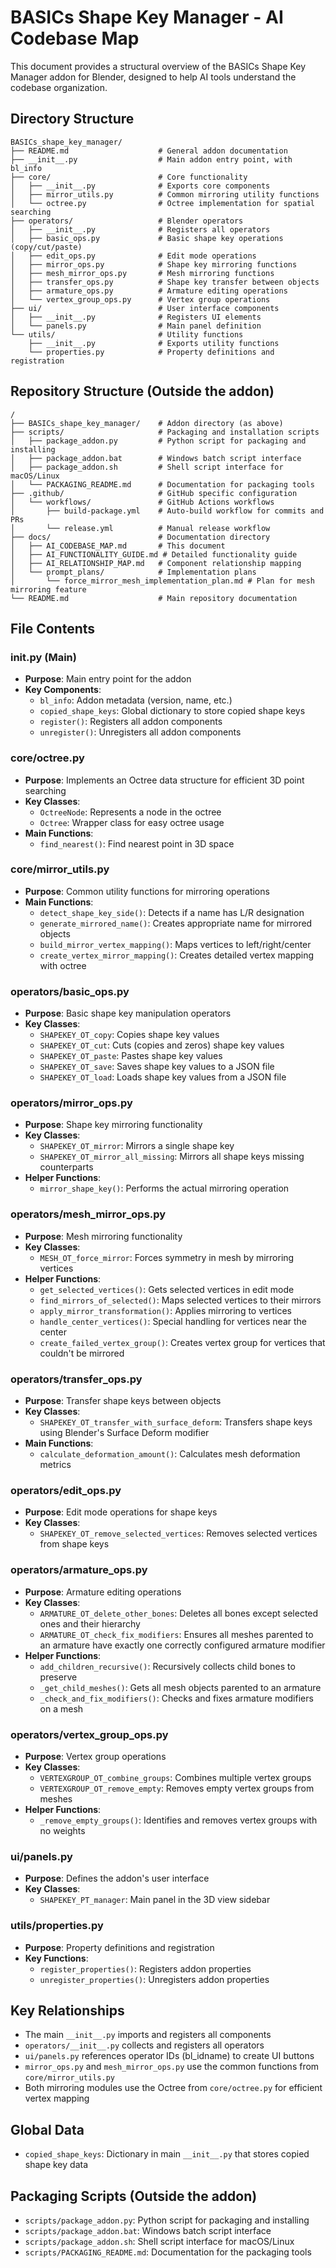 # BASICs Shape Key Manager - AI Codebase Map

This document provides a structural overview of the BASICs Shape Key Manager addon for Blender, designed to help AI tools understand the codebase organization.

## Directory Structure

```
BASICs_shape_key_manager/
├── README.md                    # General addon documentation
├── __init__.py                  # Main addon entry point, with bl_info
├── core/                        # Core functionality
│   ├── __init__.py              # Exports core components
│   ├── mirror_utils.py          # Common mirroring utility functions
│   └── octree.py                # Octree implementation for spatial searching
├── operators/                   # Blender operators
│   ├── __init__.py              # Registers all operators
│   ├── basic_ops.py             # Basic shape key operations (copy/cut/paste)
│   ├── edit_ops.py              # Edit mode operations
│   ├── mirror_ops.py            # Shape key mirroring functions
│   ├── mesh_mirror_ops.py       # Mesh mirroring functions
│   ├── transfer_ops.py          # Shape key transfer between objects
│   ├── armature_ops.py          # Armature editing operations
│   └── vertex_group_ops.py      # Vertex group operations
├── ui/                          # User interface components
│   ├── __init__.py              # Registers UI elements
│   └── panels.py                # Main panel definition
└── utils/                       # Utility functions
    ├── __init__.py              # Exports utility functions
    └── properties.py            # Property definitions and registration
```

## Repository Structure (Outside the addon)

```
/
├── BASICs_shape_key_manager/    # Addon directory (as above)
├── scripts/                     # Packaging and installation scripts
│   ├── package_addon.py         # Python script for packaging and installing
│   ├── package_addon.bat        # Windows batch script interface
│   ├── package_addon.sh         # Shell script interface for macOS/Linux
│   └── PACKAGING_README.md      # Documentation for packaging tools
├── .github/                     # GitHub specific configuration
│   └── workflows/               # GitHub Actions workflows
│       ├── build-package.yml    # Auto-build workflow for commits and PRs
│       └── release.yml          # Manual release workflow
├── docs/                        # Documentation directory
│   ├── AI_CODEBASE_MAP.md       # This document
│   ├── AI_FUNCTIONALITY_GUIDE.md # Detailed functionality guide
│   ├── AI_RELATIONSHIP_MAP.md   # Component relationship mapping
│   └── prompt_plans/            # Implementation plans
│       └── force_mirror_mesh_implementation_plan.md # Plan for mesh mirroring feature
└── README.md                    # Main repository documentation
```

## File Contents

### __init__.py (Main)
- **Purpose**: Main entry point for the addon
- **Key Components**:
  - `bl_info`: Addon metadata (version, name, etc.)
  - `copied_shape_keys`: Global dictionary to store copied shape keys
  - `register()`: Registers all addon components
  - `unregister()`: Unregisters all addon components

### core/octree.py
- **Purpose**: Implements an Octree data structure for efficient 3D point searching
- **Key Classes**:
  - `OctreeNode`: Represents a node in the octree
  - `Octree`: Wrapper class for easy octree usage
- **Main Functions**:
  - `find_nearest()`: Find nearest point in 3D space

### core/mirror_utils.py
- **Purpose**: Common utility functions for mirroring operations
- **Main Functions**:
  - `detect_shape_key_side()`: Detects if a name has L/R designation
  - `generate_mirrored_name()`: Creates appropriate name for mirrored objects
  - `build_mirror_vertex_mapping()`: Maps vertices to left/right/center
  - `create_vertex_mirror_mapping()`: Creates detailed vertex mapping with octree

### operators/basic_ops.py
- **Purpose**: Basic shape key manipulation operators
- **Key Classes**:
  - `SHAPEKEY_OT_copy`: Copies shape key values
  - `SHAPEKEY_OT_cut`: Cuts (copies and zeros) shape key values
  - `SHAPEKEY_OT_paste`: Pastes shape key values
  - `SHAPEKEY_OT_save`: Saves shape key values to a JSON file
  - `SHAPEKEY_OT_load`: Loads shape key values from a JSON file

### operators/mirror_ops.py
- **Purpose**: Shape key mirroring functionality
- **Key Classes**:
  - `SHAPEKEY_OT_mirror`: Mirrors a single shape key
  - `SHAPEKEY_OT_mirror_all_missing`: Mirrors all shape keys missing counterparts
- **Helper Functions**:
  - `mirror_shape_key()`: Performs the actual mirroring operation

### operators/mesh_mirror_ops.py
- **Purpose**: Mesh mirroring functionality
- **Key Classes**:
  - `MESH_OT_force_mirror`: Forces symmetry in mesh by mirroring vertices
- **Helper Functions**:
  - `get_selected_vertices()`: Gets selected vertices in edit mode
  - `find_mirrors_of_selected()`: Maps selected vertices to their mirrors
  - `apply_mirror_transformation()`: Applies mirroring to vertices
  - `handle_center_vertices()`: Special handling for vertices near the center
  - `create_failed_vertex_group()`: Creates vertex group for vertices that couldn't be mirrored

### operators/transfer_ops.py
- **Purpose**: Transfer shape keys between objects
- **Key Classes**:
  - `SHAPEKEY_OT_transfer_with_surface_deform`: Transfers shape keys using Blender's Surface Deform modifier
- **Main Functions**:
  - `calculate_deformation_amount()`: Calculates mesh deformation metrics

### operators/edit_ops.py
- **Purpose**: Edit mode operations for shape keys
- **Key Classes**:
  - `SHAPEKEY_OT_remove_selected_vertices`: Removes selected vertices from shape keys

### operators/armature_ops.py
- **Purpose**: Armature editing operations
- **Key Classes**:
  - `ARMATURE_OT_delete_other_bones`: Deletes all bones except selected ones and their hierarchy
  - `ARMATURE_OT_check_fix_modifiers`: Ensures all meshes parented to an armature have exactly one correctly configured armature modifier
- **Helper Functions**:
  - `add_children_recursive()`: Recursively collects child bones to preserve
  - `_get_child_meshes()`: Gets all mesh objects parented to an armature
  - `_check_and_fix_modifiers()`: Checks and fixes armature modifiers on a mesh

### operators/vertex_group_ops.py
- **Purpose**: Vertex group operations
- **Key Classes**:
  - `VERTEXGROUP_OT_combine_groups`: Combines multiple vertex groups
  - `VERTEXGROUP_OT_remove_empty`: Removes empty vertex groups from meshes
- **Helper Functions**:
  - `_remove_empty_groups()`: Identifies and removes vertex groups with no weights

### ui/panels.py
- **Purpose**: Defines the addon's user interface
- **Key Classes**:
  - `SHAPEKEY_PT_manager`: Main panel in the 3D view sidebar

### utils/properties.py
- **Purpose**: Property definitions and registration
- **Key Functions**:
  - `register_properties()`: Registers addon properties
  - `unregister_properties()`: Unregisters addon properties

## Key Relationships
- The main `__init__.py` imports and registers all components
- `operators/__init__.py` collects and registers all operators
- `ui/panels.py` references operator IDs (bl_idname) to create UI buttons
- `mirror_ops.py` and `mesh_mirror_ops.py` use the common functions from `core/mirror_utils.py`
- Both mirroring modules use the Octree from `core/octree.py` for efficient vertex mapping

## Global Data
- `copied_shape_keys`: Dictionary in main `__init__.py` that stores copied shape key data

## Packaging Scripts (Outside the addon)
- `scripts/package_addon.py`: Python script for packaging and installing
- `scripts/package_addon.bat`: Windows batch script interface
- `scripts/package_addon.sh`: Shell script interface for macOS/Linux
- `scripts/PACKAGING_README.md`: Documentation for the packaging tools